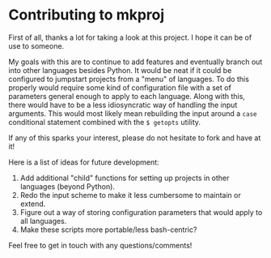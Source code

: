 # Contributing to mkproj  
  
  First of all, thanks a lot for taking a look at this project. I hope it can be of use to someone.
  
  My goals with this are to continue to add features and eventually branch out into other languages besides Python. It would be neat if it could be configured to jumpstart projects from a "menu" of languages. To do this properly would require some kind of configuration file with a set of parameters general enough to apply to each language. Along with this, there would have to be a less idiosyncratic way of handling the input arguments. This would most likely mean rebuilding the input around a `case` conditional statement combined with the `$ getopts` utility.
  
  If any of this sparks your interest, please do not hesitate to fork and have at it!
  
  Here is a list of ideas for future development:
  1) Add additional "child" functions for setting up projects in other languages (beyond Python).
  2) Redo the input scheme to make it less cumbersome to maintain or extend.
  3) Figure out a way of storing configuration parameters that would apply to all languages.
  4) Make these scripts more portable/less bash-centric?
  
  Feel free to get in touch with any questions/comments!
